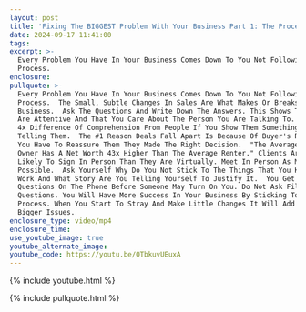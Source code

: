 ```yaml
---
layout: post
title: 'Fixing The BIGGEST Problem With Your Business Part 1: The Process'
date: 2024-09-17 11:41:00
tags:
excerpt: >-
  Every Problem You Have In Your Business Comes Down To You Not Following The
  Process. 
enclosure:
pullquote: >-
  Every Problem You Have In Your Business Comes Down To You Not Following The
  Process.  The Small, Subtle Changes In Sales Are What Makes Or Breaks Your
  Business.  Ask The Questions And Write Down The Answers. This Shows That You
  Are Attentive And That You Care About The Person You Are Talking To.  There Is
  4x Difference Of Comprehension From People If You Show Them Something Vs
  Telling Them.  The #1 Reason Deals Fall Apart Is Because Of Buyer's Remorse.
  You Have To Reassure Them They Made The Right Decision.  "The Average Home
  Owner Has A Net Worth 43x Higher Than The Average Renter." Clients Are More
  Likely To Sign In Person Than They Are Virtually. Meet In Person As Much As A
  Possible.  Ask Yourself Why Do You Not Stick To The Things That You Know Will
  Work And What Story Are You Telling Yourself To Justify It.  You Get 3
  Questions On The Phone Before Someone May Turn On You. Do Not Ask Filler
  Questions. You Will Have More Success In Your Business By Sticking To The
  Process. When You Start To Stray And Make Little Changes It Will Add Up To
  Bigger Issues.
enclosure_type: video/mp4
enclosure_time:
use_youtube_image: true
youtube_alternate_image:
youtube_code: https://youtu.be/OTbkuvUEuxA
---
```

{% include youtube.html %}

{% include pullquote.html %}